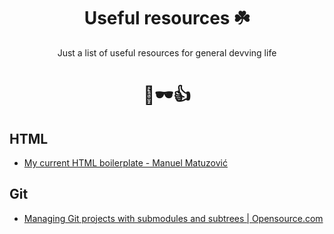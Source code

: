 <div align="center">

# Useful resources ☘️

Just a list of useful resources for general devving life

# 🚬🕶👍

</div>

## HTML

- [My current HTML boilerplate - Manuel Matuzović](https://www.matuzo.at/blog/html-boilerplate/)

## Git

- [Managing Git projects with submodules and subtrees | Opensource.com](https://opensource.com/article/20/5/git-submodules-subtrees)

